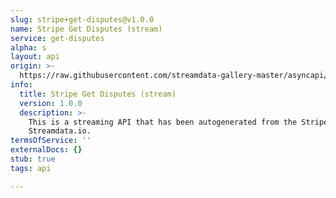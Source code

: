 ```yaml
---
slug: stripe+get-disputes@v1.0.0
name: Stripe Get Disputes (stream)
service: get-disputes
alpha: s
layout: api
origin: >-
  https://raw.githubusercontent.com/streamdata-gallery-master/asyncapi/master/_listings/stripe/stripe-get-disputes-stream-async.md
info:
  title: Stripe Get Disputes (stream)
  version: 1.0.0
  description: >-
    This is a streaming API that has been autogenerated from the Stripe using
    Streamdata.io.
termsOfService: ''
externalDocs: {}
stub: true
tags: api

---
```

